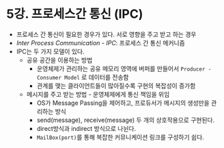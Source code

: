 # 5강. 프로세스간 통신 (IPC)

* 프로세스 간 통신이 필요한 경우가 있다. 서로 영향을 주고 받고 하는 경우
* _Inter Process Communication - IPC_: 프로세스 간 통신 메커니즘
* IPC는 두 가지 모델이 있다.
  * 공유 공간을 이용하는 방법
    * 운영체제가 관리하는 공유 메모리 영역에 버퍼를 만들어서 `Producer - Consumer Model` 로 데이터를 전송함
    * 관계를 맺는 클라이언트들이 많아질수록 구현의 복잡성이 증가함
  * 메시지를 주고 받는 방법 - 운영체제에게 통신 책임을 위임
    * OS가 Message Passing을 제어하고, 프로듀서가 메시지의 생성만을 관리하는 방식
    * send(message), receive(message) 두 개의 상호작용으로 구현된다.
    * direct방식과 indirect 방식으로 나뉜다.
    * `MailBox(port)`를 통해 복잡한 커뮤니케이션 링크를 구성하기 쉽다.
